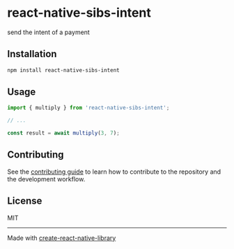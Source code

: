 # react-native-sibs-intent

send the intent of a payment

## Installation

```sh
npm install react-native-sibs-intent
```

## Usage

```js
import { multiply } from 'react-native-sibs-intent';

// ...

const result = await multiply(3, 7);
```

## Contributing

See the [contributing guide](CONTRIBUTING.md) to learn how to contribute to the repository and the development workflow.

## License

MIT

---

Made with [create-react-native-library](https://github.com/callstack/react-native-builder-bob)
